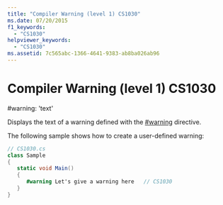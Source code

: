```yaml
---
title: "Compiler Warning (level 1) CS1030"
ms.date: 07/20/2015
f1_keywords: 
  - "CS1030"
helpviewer_keywords: 
  - "CS1030"
ms.assetid: 7c565abc-1366-4641-9383-ab8ba026ab96
---
```

# Compiler Warning (level 1) CS1030
\#warning: 'text'  
  
 Displays the text of a warning defined with the [#warning](../../csharp/language-reference/preprocessor-directives/preprocessor-warning.md) directive.  
  
 The following sample shows how to create a user-defined warning:  
  
```csharp  
// CS1030.cs  
class Sample  
{  
   static void Main()  
   {  
      #warning Let's give a warning here   // CS1030  
   }  
}  
```
